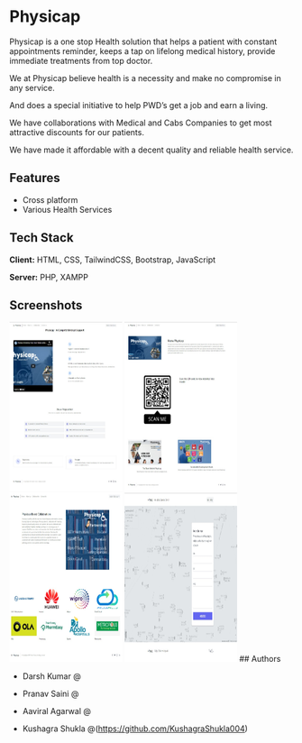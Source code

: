 
# Physicap

Physicap is a one stop Health solution that helps a patient with constant appointments reminder, keeps a tap on lifelong medical history, provide immediate treatments from top doctor.

We at Physicap believe health is a necessity and make no compromise in any service.

And does a special initiative to help PWD’s get a job and earn a living.

We have collaborations with Medical and Cabs Companies to get most attractive discounts for our patients. 

We have made it affordable with a decent quality and reliable health service.
## Features

- Cross platform
- Various Health Services

  
## Tech Stack

**Client:** HTML, CSS, TailwindCSS, Bootstrap, JavaScript

**Server:** PHP, XAMPP

  
## Screenshots

<img src="https://github.com/Darsh15002/Physicap/blob/main/Inno/Screenshots/home_page.jpg" width="200" height="300" />
<img src="https://github.com/Darsh15002/Physicap/blob/main/Inno/Screenshots/about_us.jpg" width="200" height="300" />
<img src="https://github.com/Darsh15002/Physicap/blob/main/Inno/Screenshots/collabration_page.jpeg" width="200" height="300" />
<img src="https://github.com/Darsh15002/Physicap/blob/main/Inno/Screenshots/contact_us.jpg" width="200" height="300" />
## Authors

- Darsh Kumar @

- Pranav Saini @
- Aaviral Agarwal @
- Kushagra Shukla @(https://github.com/KushagraShukla004)
